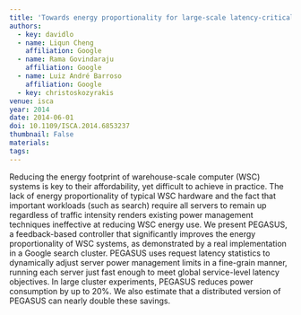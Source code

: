 ```yaml
---
title: 'Towards energy proportionality for large-scale latency-critical workloads'
authors:
  - key: davidlo
  - name: Liqun Cheng
    affiliation: Google
  - name: Rama Govindaraju
    affiliation: Google
  - name: Luiz André Barroso
    affiliation: Google
  - key: christoskozyrakis
venue: isca
year: 2014
date: 2014-06-01
doi: 10.1109/ISCA.2014.6853237
thumbnail: False
materials:
tags:
---
```

Reducing the energy footprint of warehouse-scale computer (WSC) systems is key to their affordability, yet difficult to achieve in practice. The lack of energy proportionality of typical WSC hardware and the fact that important workloads (such as search) require all servers to remain up regardless of traffic intensity renders existing power management techniques ineffective at reducing WSC energy use. We present PEGASUS, a feedback-based controller that significantly improves the energy proportionality of WSC systems, as demonstrated by a real implementation in a Google search cluster. PEGASUS uses request latency statistics to dynamically adjust server power management limits in a fine-grain manner, running each server just fast enough to meet global service-level latency objectives. In large cluster experiments, PEGASUS reduces power consumption by up to 20%. We also estimate that a distributed version of PEGASUS can nearly double these savings.
